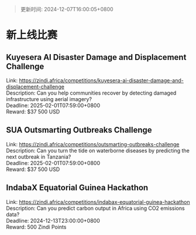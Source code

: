 > 更新时间: 2024-12-07T16:00:05+0800 

# 新上线比赛


## Kuyesera AI Disaster Damage and Displacement Challenge
Link: https://zindi.africa/competitions/kuyesera-ai-disaster-damage-and-displacement-challenge  
Description: Can you help communities recover by detecting damaged infrastructure using aerial imagery?   
Deadline: 2025-02-01T07:59:00+0800  
Reward: $37 500 USD  

## SUA Outsmarting Outbreaks Challenge
Link: https://zindi.africa/competitions/outsmarting-outbreaks-challenge  
Description: Can you turn the tide on waterborne diseases by predicting the next outbreak in Tanzania?  
Deadline: 2025-02-01T07:59:00+0800  
Reward: $37 500 USD  

## IndabaX Equatorial Guinea Hackathon
Link: https://zindi.africa/competitions/indabax-equatorial-guinea-hackathon  
Description: Can you predict carbon output in Africa using CO2 emissions data?  
Deadline: 2024-12-13T23:00:00+0800  
Reward: 500 Zindi Points  

